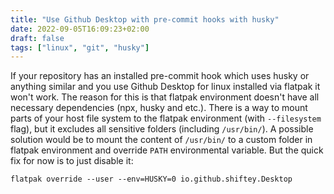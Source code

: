```yaml
---
title: "Use Github Desktop with pre-commit hooks with husky"
date: 2022-09-05T16:09:23+02:00
draft: false
tags: ["linux", "git", "husky"]
---
```


If your repository has an installed pre-commit hook which uses husky or anything similar and you use Github Desktop for linux installed via flatpak it won't work. The reason for this is that flatpak environment doesn't have all necessary dependencies (npx, husky and etc.). There is a way to mount parts of your host file system to the flatpak environment (with `--filesystem` flag), but it excludes all sensitive folders (including `/usr/bin/`). A possible solution would be to mount the content of `/usr/bin/` to a custom folder in flatpak environment and override `PATH` environmental variable. But the quick fix for now is to just disable it:
```
flatpak override --user --env=HUSKY=0 io.github.shiftey.Desktop
```

